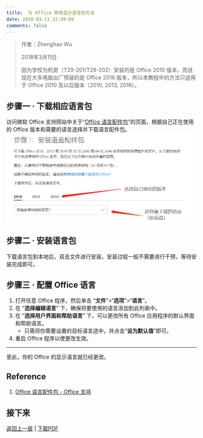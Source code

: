 ```yaml
---
title:  为 Office 修改显示语言的方法
date: 2018-03-11 22:49:09
comments: false
---
```


> 作者：Zhenghao Wu
>
> 2018年3月11日
>
> 因为学校为机房（T29-201/T29-202）安装的是 Office 2010 版本，而且现在大多电脑出厂预装的是 Office 2016 版本，所以本教程中的方法只适用于 Office 2010 及以后版本（2010, 2013, 2016）。

## 步骤一 · 下载相应语言包

访问微软 Office 支持网站中关于“[Office 语言配件包](https://support.office.com/zh-cn/article/office-%E8%AF%AD%E8%A8%80%E9%85%8D%E4%BB%B6%E5%8C%85-82ee1236-0f9a-45ee-9c72-05b026ee809f?ui=zh-CN&rs=zh-CN&ad=CN)”的页面，根据自己正在使用的 Office 版本和需要的语言选择并下载语言配件包。![Office 支持网站中关于“Office 语言配件包”的页面](img1.png)

## 步骤二 · 安装语言包

下载语言包到本地后，双击文件进行安装，安装过程一般不需要进行干预，等待安装完成即可。

## 步骤三 · 配置 Office 语言

1. 打开任意 Office 程序，然后单击 “**文件**”>“**选项**”>“**语言**”。
2. 在 “**选择编辑语言**” 下，确保将要使用的语言添加到此列表中。
3. 在 “**选择用户界面和帮助语言**” 下，可以更改所有 Office 应用程序的默认界面和帮助语言。
   - 只需将你需要设置的目标语言选中，并点击”**设为默认值**“即可。
4. 重启 Office 程序以使更改生效。

---

至此，你的 Office 的显示语言就已经更改。

## Reference

1. [Office 语言配件包 - Office 支持](https://support.office.com/zh-cn/article/office-%E8%AF%AD%E8%A8%80%E9%85%8D%E4%BB%B6%E5%8C%85-82ee1236-0f9a-45ee-9c72-05b026ee809f?ui=zh-CN&rs=zh-CN&ad=CN#ID0EAACAAA=2016)

## 接下来

[返回上一层](../../) | [下载PDF](office-language-pack-install.pdf)